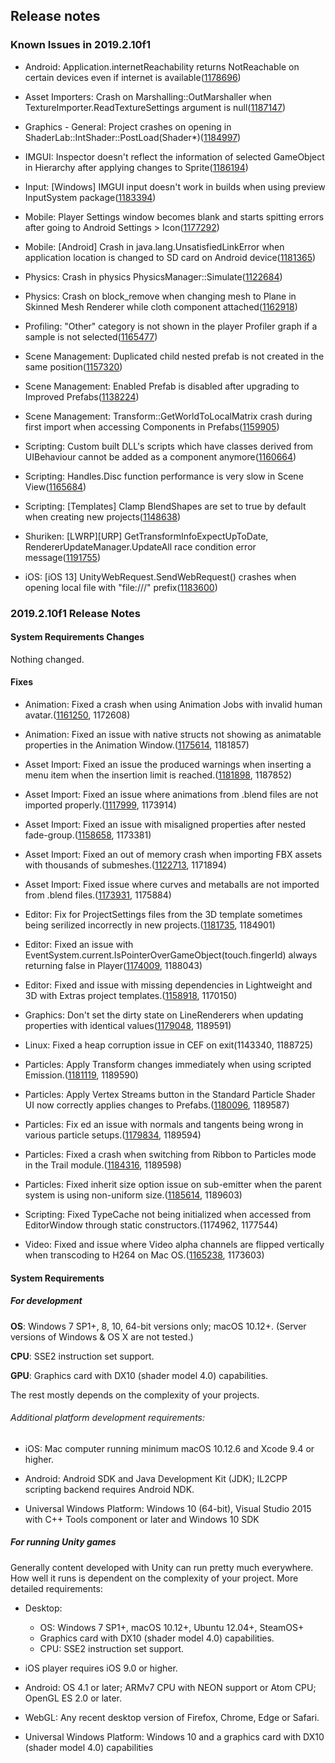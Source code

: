 ## Release notes

### Known Issues in 2019.2.10f1

-   Android: Application.internetReachability returns NotReachable on certain devices even if internet is available([1178696](https://issuetracker.unity3d.com/issues/android-application-dot-internetreachability-returns-notreachable-when-trying-to-receive-unitywebrequest))

-   Asset Importers: Crash on Marshalling::OutMarshaller when TextureImporter.ReadTextureSettings argument is null([1187147](https://issuetracker.unity3d.com/issues/crash-on-marshalling-outmarshaller-when-textureimporter-dot-readtexturesettings-argument-is-null))

-   Graphics - General: Project crashes on opening in ShaderLab::IntShader::PostLoad(Shader\*)([1184997](https://issuetracker.unity3d.com/issues/project-crashes-on-opening-in-shaderlab-intshader-postload-shader-star))

-   IMGUI: Inspector doesn\'t reflect the information of selected GameObject in Hierarchy after applying changes to Sprite([1186194](https://issuetracker.unity3d.com/issues/imgui-inspector-doesnt-reflect-the-information-of-selected-gameobject-in-hierarchy-after-applying-changes-to-sprite))

-   Input: \[Windows\] IMGUI input doesn\'t work in builds when using preview InputSystem package([1183394](https://issuetracker.unity3d.com/issues/imgui-input-doesnt-work-in-builds-when-using-preview-inputsystem-package))

-   Mobile: Player Settings window becomes blank and starts spitting errors after going to Android Settings \> Icon([1177292](https://issuetracker.unity3d.com/issues/player-settings-window-becomes-blank-and-starts-spitting-errors-after-going-to-android-settings-icon))

-   Mobile: \[Android\] Crash in java.lang.UnsatisfiedLinkError when application location is changed to SD card on Android device([1181365](https://issuetracker.unity3d.com/issues/android-crash-in-java-dot-lang-dot-unsatisfiedlinkerror-when-application-location-is-changed-to-sd-card-on-android-device))

-   Physics: Crash in physics PhysicsManager::Simulate([1122684](https://issuetracker.unity3d.com/issues/crash-in-physics-physicsmanager-simulate))

-   Physics: Crash on block_remove when changing mesh to Plane in Skinned Mesh Renderer while cloth component attached([1162918](https://issuetracker.unity3d.com/issues/crash-on-block-remove-when-changing-mesh-to-plane-in-skinned-mesh-renderer-while-cloth-component-attached))

-   Profiling: \"Other\" category is not shown in the player Profiler graph if a sample is not selected([1165477](https://issuetracker.unity3d.com/issues/other-category-is-not-shown-in-the-player-profiler-graph-if-a-sample-is-not-selected))

-   Scene Management: Duplicated child nested prefab is not created in the same position([1157320](https://issuetracker.unity3d.com/issues/duplicated-child-nested-prefab-is-not-created-in-the-same-position))

-   Scene Management: Enabled Prefab is disabled after upgrading to Improved Prefabs([1138224](https://issuetracker.unity3d.com/issues/enabled-prefab-is-disabled-after-upgrading-to-improved-prefabs))

-   Scene Management: Transform::GetWorldToLocalMatrix crash during first import when accessing Components in Prefabs([1159905](https://issuetracker.unity3d.com/issues/transform-getworldtolocalmatrix-crash-during-first-import-when-accessing-components-in-prefabs))

-   Scripting: Custom built DLL\'s scripts which have classes derived from UIBehaviour cannot be added as a component anymore([1160664](https://issuetracker.unity3d.com/issues/custom-built-dlls-that-have-scripts-which-have-classes-derived-from-uibehaviour-cannot-be-added-as-a-component-anymore))

-   Scripting: Handles.Disc function performance is very slow in Scene View([1165684](https://issuetracker.unity3d.com/issues/handles-dot-disc-function-performance-is-very-slow-in-scene-view))

-   Scripting: \[Templates\] Clamp BlendShapes are set to true by default when creating new projects([1148638](https://issuetracker.unity3d.com/issues/templates-clamp-blendshapes-are-set-to-true-by-default-when-creating-new-projects))

-   Shuriken: \[LWRP\]\[URP\] GetTransformInfoExpectUpToDate, RendererUpdateManager.UpdateAll race condition error message([1191755](https://issuetracker.unity3d.com/issues/lwrp-gettransforminfoexpectuptodate-rendererupdatemanager-dot-updateall-race-condition-error-message))

-   iOS: \[iOS 13\] UnityWebRequest.SendWebRequest() crashes when opening local file with \"file:///\" prefix([1183600](https://issuetracker.unity3d.com/issues/ios-13-unitywebrequest-dot-sendwebrequest-crashes-when-opening-local-file-with-file-slash-slash-slash-prefix))

### 2019.2.10f1 Release Notes

#### System Requirements Changes

Nothing changed.

#### Fixes

-   Animation: Fixed a crash when using Animation Jobs with invalid human avatar.([1161250](https://issuetracker.unity3d.com/issues/crash-on-anonymous-namespace-markboneup-when-entering-play-mode-with-a-3d-model-that-is-using-optimize-gameobjects), 1172608)

-   Animation: Fixed an issue with native structs not showing as animatable properties in the Animation Window.([1175614](https://issuetracker.unity3d.com/issues/uv-rect-properties-for-raw-image-are-no-longer-exposed-in-the-animation-window), 1181857)

-   Asset Import: Fixed an issue the produced warnings when inserting a menu item when the insertion limit is reached.([1181898](https://issuetracker.unity3d.com/issues/assertion-failed-failed-to-insert-item-name-xxx973-command-script3218), 1187852)

-   Asset Import: Fixed an issue where animations from .blend files are not imported properly.([1117999](https://issuetracker.unity3d.com/issues/import-errors-when-converting-from-blend-to-fbx), 1173914)

-   Asset Import: Fixed an issue with misaligned properties after nested fade-group.([1158658](https://issuetracker.unity3d.com/issues/asset-importer-properties-under-sprite-import-settings-are-missaligned), 1173381)

-   Asset Import: Fixed an out of memory crash when importing FBX assets with thousands of submeshes.([1122713](https://issuetracker.unity3d.com/issues/editor-runs-out-of-memory-splitting-the-mesh-into-submeshes-while-importing-fbx-model), 1171894)

-   Asset Import: Fixed issue where curves and metaballs are not imported from .blend files.([1173931](https://issuetracker.unity3d.com/issues/unity-blendertofbx-dot-py-is-missing-object-types-property-other-in-line-38), 1175884)

-   Editor: Fix for ProjectSettings files from the 3D template sometimes being serilized incorrectly in new projects.([1181735](https://issuetracker.unity3d.com/issues/force-text-setting-for-asset-serialization-doesnt-get-applied-to-all-assets-in-new-project), 1184901)

-   Editor: Fixed an issue with EventSystem.current.IsPointerOverGameObject(touch.fingerId) always returning false in Player([1174009](https://issuetracker.unity3d.com/issues/mobile-eventsystem-dot-current-dot-ispointerovergameobject-touch-dot-fingerid-always-returns-false-in-player), 1188043)

-   Editor: Fixed and issue with missing dependencies in Lightweight and 3D with Extras project templates.([1158918](https://issuetracker.unity3d.com/issues/templates-3d-template-with-extras-is-missing-post-processing-package), 1170150)

-   Graphics: Don\'t set the dirty state on LineRenderers when updating properties with identical values([1179048](https://issuetracker.unity3d.com/issues/onvalidate-is-called-every-frame-on-prefab-asset), 1189591)

-   Linux: Fixed a heap corruption issue in CEF on exit(1143340, 1188725)

-   Particles: Apply Transform changes immediately when using scripted Emission.([1181119](https://issuetracker.unity3d.com/issues/first-emitted-particle-ignores-transform-rotation-changes-when-using-particle-emit-system), 1189590)

-   Particles: Apply Vertex Streams button in the Standard Particle Shader UI now correctly applies changes to Prefabs.([1180096](https://issuetracker.unity3d.com/issues/applying-vertex-stream-layout-to-a-particle-system-does-not-work-in-prefab-mode), 1189587)

-   Particles: Fix ed an issue with normals and tangents being wrong in various particle setups.([1179834](https://issuetracker.unity3d.com/issues/graphics-particles-normals-and-tangents-in-particle-system-are-incorrect-with-specific-particle-settings), 1189594)

-   Particles: Fixed a crash when switching from Ribbon to Particles mode in the Trail module.([1184316](https://issuetracker.unity3d.com/issues/editor-crash-on-particlesystemgeometryjob-schedulejobs-when-changing-trailmode-from-ribbon-to-particles-and-emission-is-enabled), 1189598)

-   Particles: Fixed inherit size option issue on sub-emitter when the parent system is using non-uniform size.([1185614](https://issuetracker.unity3d.com/issues/sub-emitter-particles-width-is-twice-its-height-when-separate-axes-in-the-size-over-lifetime-module-is-enabled-and-set-to-1), 1189603)

-   Scripting: Fixed TypeCache not being initialized when accessed from EditorWindow through static constructors.(1174962, 1177544)

-   Video: Fixed and issue where Video alpha channels are flipped vertically when transcoding to H264 on Mac OS.([1165238](https://issuetracker.unity3d.com/issues/mac-video-alpha-channels-are-flipped-vertically-when-transcoding-to-h264-on-mac-os), 1173603)

#### System Requirements

##### For development

**OS**: Windows 7 SP1+, 8, 10, 64-bit versions only; macOS 10.12+. (Server versions of Windows & OS X are not tested.)

**CPU**: SSE2 instruction set support.

**GPU**: Graphics card with DX10 (shader model 4.0) capabilities.

The rest mostly depends on the complexity of your projects.

###### Additional platform development requirements:

-   iOS: Mac computer running minimum macOS 10.12.6 and Xcode 9.4 or higher.

-   Android: Android SDK and Java Development Kit (JDK); IL2CPP scripting backend requires Android NDK.

-   Universal Windows Platform: Windows 10 (64-bit), Visual Studio 2015 with C++ Tools component or later and Windows 10 SDK

##### For running Unity games

Generally content developed with Unity can run pretty much everywhere. How well it runs is dependent on the complexity of your project. More detailed requirements:

-   Desktop:

    -   OS: Windows 7 SP1+, macOS 10.12+, Ubuntu 12.04+, SteamOS+
    -   Graphics card with DX10 (shader model 4.0) capabilities.
    -   CPU: SSE2 instruction set support.

-   iOS player requires iOS 9.0 or higher.

-   Android: OS 4.1 or later; ARMv7 CPU with NEON support or Atom CPU; OpenGL ES 2.0 or later.

-   WebGL: Any recent desktop version of Firefox, Chrome, Edge or Safari.

-   Universal Windows Platform: Windows 10 and a graphics card with DX10 (shader model 4.0) capabilities
